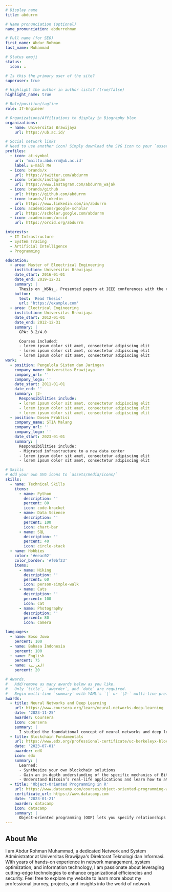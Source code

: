 ```yaml
---
# Display name
title: abdurrm

# Name pronunciation (optional)
name_pronunciation: abdurrohman

# Full name (for SEO)
first_name: Abdur Rohman
last_name: Muhammad

# Status emoji
status:
  icon: ☕️

# Is this the primary user of the site?
superuser: true

# Highlight the author in author lists? (true/false)
highlight_name: true

# Role/position/tagline
role: IT-Engineer

# Organizations/Affiliations to display in Biography blox
organizations:
  - name: Universitas Brawijaya
    url: https://ub.ac.id/

# Social network links
# Need to use another icon? Simply download the SVG icon to your `assets/media/icons/` folder.
profiles:
  - icon: at-symbol
    url: 'mailto:abdurrm@ub.ac.id'
    label: E-mail Me
  - icon: brands/x
    url: https://twitter.com/abdurrm
  - icon: brands/instagram
    url: https://www.instagram.com/abdurrm_wajak
  - icon: brands/github
    url: https://github.com/abdurrm
  - icon: brands/linkedin
    url: https://www.linkedin.com/in/abdurrm
  - icon: academicons/google-scholar
    url: https://scholar.google.com/abdurrm
  - icon: academicons/orcid
    url: https://orcid.org/abdurrm

interests:
  - IT Infrastructure
  - System Tracing
  - Artificial Intelligence
  - Programming

education:
  - area: Master of Eleectrical Engineering
    institution: Universitas Brawijaya
    date_start: 2016-01-01
    date_end: 2019-12-31
    summary: |
      Thesis on _WSNs_. Presented papers at IEEE conferences with the contributions being published in journals.
    button:
      text: 'Read Thesis'
      url: 'https://example.com'
  - area: Electrical Engineering
    institution: Universitas Brawijaya
    date_start: 2012-01-01
    date_end: 2012-12-31
    summary: |
      GPA: 3.2/4.0

      Courses included:
      - lorem ipsum dolor sit amet, consectetur adipiscing elit
      - lorem ipsum dolor sit amet, consectetur adipiscing elit
      - lorem ipsum dolor sit amet, consectetur adipiscing elit
work:
  - position: Pengelola Sistem dan Jaringan
    company_name: Universitas Brawijaya
    company_url: ''
    company_logo: ''
    date_start: 2011-01-01
    date_end: ''
    summary: |2-
      Responsibilities include:
      - lorem ipsum dolor sit amet, consectetur adipiscing elit
      - lorem ipsum dolor sit amet, consectetur adipiscing elit
      - lorem ipsum dolor sit amet, consectetur adipiscing elit
  - position: Dosen Praktisi
    company_name: STIA Malang
    company_url: ''
    company_logo: ''
    date_start: 2023-01-01
    summary: |
      Responsibilities include:
      - Migrated infrastructure to a new data center
      - lorem ipsum dolor sit amet, consectetur adipiscing elit
      - lorem ipsum dolor sit amet, consectetur adipiscing elit

# Skills
# Add your own SVG icons to `assets/media/icons/`
skills:
  - name: Technical Skills
    items:
      - name: Python
        description: ''
        percent: 80
        icon: code-bracket
      - name: Data Science
        description: ''
        percent: 100
        icon: chart-bar
      - name: SQL
        description: ''
        percent: 40
        icon: circle-stack
  - name: Hobbies
    color: '#eeac02'
    color_border: '#f0bf23'
    items:
      - name: Hiking
        description: ''
        percent: 60
        icon: person-simple-walk
      - name: Cats
        description: ''
        percent: 100
        icon: cat
      - name: Photography
        description: ''
        percent: 80
        icon: camera

languages:
  - name: Boso Jowo
    percent: 100
  - name: Bahasa Indonesia
    percent: 100
  - name: English
    percent: 75
  - name: العربية
    percent: 20

# Awards.
#   Add/remove as many awards below as you like.
#   Only `title`, `awarder`, and `date` are required.
#   Begin multi-line `summary` with YAML's `|` or `|2-` multi-line prefix and indent 2 spaces below.
awards:
  - title: Neural Networks and Deep Learning
    url: https://www.coursera.org/learn/neural-networks-deep-learning
    date: '2023-11-25'
    awarder: Coursera
    icon: coursera
    summary: |
      I studied the foundational concept of neural networks and deep learning. By the end, I was familiar with the significant technological trends driving the rise of deep learning; build, train, and apply fully connected deep neural networks; implement efficient (vectorized) neural networks; identify key parameters in a neural network’s architecture; and apply deep learning to your own applications.
  - title: Blockchain Fundamentals
    url: https://www.edx.org/professional-certificate/uc-berkeleyx-blockchain-fundamentals
    date: '2023-07-01'
    awarder: edX
    icon: edx
    summary: |
      Learned:
      - Synthesize your own blockchain solutions
      - Gain an in-depth understanding of the specific mechanics of Bitcoin
      - Understand Bitcoin’s real-life applications and learn how to attack and destroy Bitcoin, Ethereum, smart contracts and Dapps, and alternatives to Bitcoin’s Proof-of-Work consensus algorithm
  - title: 'Object-Oriented Programming in R'
    url: https://www.datacamp.com/courses/object-oriented-programming-with-s3-and-r6-in-r
    certificate_url: https://www.datacamp.com
    date: '2023-01-21'
    awarder: datacamp
    icon: datacamp
    summary: |
      Object-oriented programming (OOP) lets you specify relationships between functions and the objects that they can act on, helping you manage complexity in your code. This is an intermediate level course, providing an introduction to OOP, using the S3 and R6 systems. S3 is a great day-to-day R programming tool that simplifies some of the functions that you write. R6 is especially useful for industry-specific analyses, working with web APIs, and building GUIs.
---
```


## About Me

I am Abdur Rohman Muhammad, a dedicated Network and System Administrator at Universitas Brawijaya's Direktorat Teknologi dan Informasi. With years of hands-on experience in network management, system optimization, and information technology, I am passionate about leveraging cutting-edge technologies to enhance organizational efficiencies and security. 
Feel free to explore my website to learn more about my professional journey, projects, and insights into the world of network
